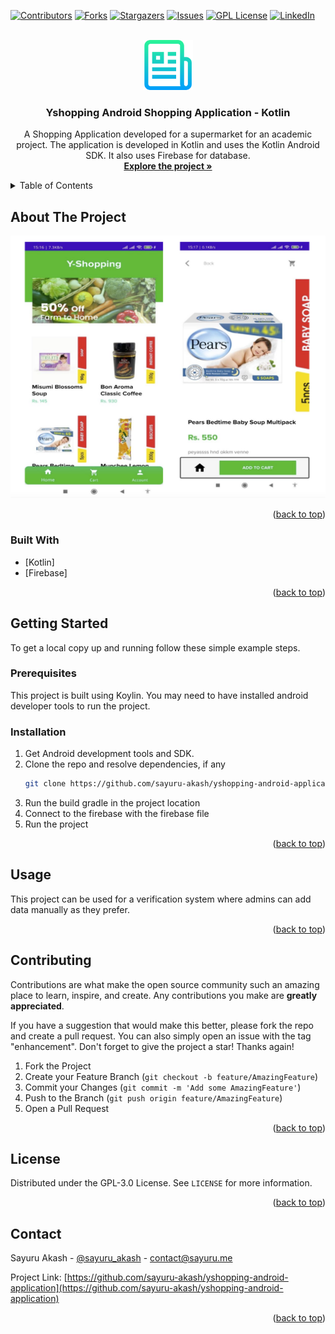 <div id="top"></div>

[![Contributors][contributors-shield]][contributors-url]
[![Forks][forks-shield]][forks-url]
[![Stargazers][stars-shield]][stars-url]
[![Issues][issues-shield]][issues-url]
[![GPL License][license-shield]][license-url]
[![LinkedIn][linkedin-shield]][linkedin-url]



<!-- PROJECT LOGO -->
<br />
<div align="center">
  <a href="https://github.com/sayuru-akash/yshopping-android-application">
    <img src="images/logo.png" alt="Logo" width="80" height="80">
  </a>

<h3 align="center">Yshopping Android Shopping Application - Kotlin</h3>

  <p align="center">
    A Shopping Application developed for a supermarket for an academic project. The application is developed in Kotlin and uses the Kotlin Android SDK. It also uses Firebase for database.
    <br />
    <a href="https://github.com/sayuru-akash/yshopping-android-application"><strong>Explore the project »</strong></a>
    <br />
  </p>
</div>



<!-- TABLE OF CONTENTS -->
<details>
  <summary>Table of Contents</summary>
  <ol>
    <li>
      <a href="#about-the-project">About The Project</a>
      <ul>
        <li><a href="#built-with">Built With</a></li>
      </ul>
    </li>
    <li>
      <a href="#getting-started">Getting Started</a>
      <ul>
        <li><a href="#prerequisites">Prerequisites</a></li>
        <li><a href="#installation">Installation</a></li>
      </ul>
    </li>
    <li><a href="#usage">Usage</a></li>
    <li><a href="#contributing">Contributing</a></li>
    <li><a href="#license">License</a></li>
    <li><a href="#contact">Contact</a></li>
  </ol>
</details>



<!-- ABOUT THE PROJECT -->
## About The Project

[![Product Name Screen Shot][product-screenshot]](https://github.com/sayuru-akash/yshopping-android-application)

<p align="right">(<a href="#top">back to top</a>)</p>



### Built With

* [Kotlin]
* [Firebase]

<p align="right">(<a href="#top">back to top</a>)</p>



<!-- GETTING STARTED -->
## Getting Started

To get a local copy up and running follow these simple example steps.

### Prerequisites

This project is built using Koylin. You may need to have installed android developer tools to run the project.

### Installation

1. Get Android development tools and SDK.
2. Clone the repo and resolve dependencies, if any
   ```sh
   git clone https://github.com/sayuru-akash/yshopping-android-application.git
   ```
3. Run the build gradle in the project location
4. Connect to the firebase with the firebase file
5. Run the project


<p align="right">(<a href="#top">back to top</a>)</p>



<!-- USAGE EXAMPLES -->
## Usage

This project can be used for a verification system where admins can add data manually as they prefer.

<p align="right">(<a href="#top">back to top</a>)</p>




<!-- CONTRIBUTING -->
## Contributing

Contributions are what make the open source community such an amazing place to learn, inspire, and create. Any contributions you make are **greatly appreciated**.

If you have a suggestion that would make this better, please fork the repo and create a pull request. You can also simply open an issue with the tag "enhancement".
Don't forget to give the project a star! Thanks again!

1. Fork the Project
2. Create your Feature Branch (`git checkout -b feature/AmazingFeature`)
3. Commit your Changes (`git commit -m 'Add some AmazingFeature'`)
4. Push to the Branch (`git push origin feature/AmazingFeature`)
5. Open a Pull Request

<p align="right">(<a href="#top">back to top</a>)</p>



<!-- LICENSE -->
## License

Distributed under the GPL-3.0 License. See `LICENSE` for more information.

<p align="right">(<a href="#top">back to top</a>)</p>



<!-- CONTACT -->
## Contact

Sayuru Akash - [@sayuru_akash](https://twitter.com/sayuru_akash) - contact@sayuru.me

Project Link: [https://github.com/sayuru-akash/yshopping-android-application](https://github.com/sayuru-akash/yshopping-android-application)

<p align="right">(<a href="#top">back to top</a>)</p>



<!-- MARKDOWN LINKS & IMAGES -->
<!-- https://www.markdownguide.org/basic-syntax/#reference-style-links -->
[contributors-shield]: https://img.shields.io/github/contributors/sayuru-akash/yshopping-android-application.svg?style=for-the-badge
[contributors-url]: https://github.com/sayuru-akash/yshopping-android-application/graphs/contributors
[forks-shield]: https://img.shields.io/github/forks/sayuru-akash/yshopping-android-application.svg?style=for-the-badge
[forks-url]: https://github.com/sayuru-akash/yshopping-android-application/network/members
[stars-shield]: https://img.shields.io/github/stars/sayuru-akash/yshopping-android-application.svg?style=for-the-badge
[stars-url]: https://github.com/sayuru-akash/yshopping-android-application/stargazers
[issues-shield]: https://img.shields.io/github/issues/sayuru-akash/yshopping-android-application.svg?style=for-the-badge
[issues-url]: https://github.com/sayuru-akash/yshopping-android-application/issues
[license-shield]: https://img.shields.io/github/license/sayuru-akash/yshopping-android-application.svg?style=for-the-badge
[license-url]: https://github.com/sayuru-akash/yshopping-android-application/blob/master/LICENSE
[linkedin-shield]: https://img.shields.io/badge/-LinkedIn-black.svg?style=for-the-badge&logo=linkedin&colorB=555
[linkedin-url]: https://linkedin.com/in/sayuru_akash
[product-screenshot]: images/screenshot.png
